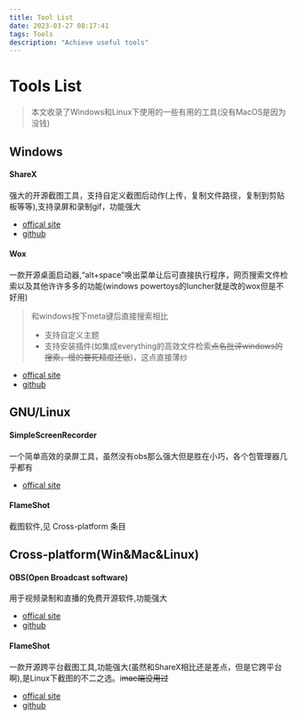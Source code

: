```yaml
---
title: Tool List
date: 2023-03-27 08:17:41
tags: Tools
description: "Achieve useful tools"
---
```

# Tools List
>
>本文收录了Windows和Linux下使用的一些有用的工具(没有MacOS是因为没钱)
>
## Windows

#### ShareX

强大的开源截图工具，支持自定义截图后动作(上传，复制文件路径，复制到剪贴板等等),支持录屏和录制gif，功能强大

- [offical site](https://getsharex.com/)
- [github](https://github.com/ShareX/ShareX)

#### Wox

一款开源桌面启动器,“alt+space”唤出菜单让后可直接执行程序，网页搜索文件检索以及其他许许多多的功能(windows powertoys的luncher就是改的wox但是不好用)

>和windows按下meta键后直接搜索相比
>
>- 支持自定义主题
>- 支持安装插件(如集成everything的高效文件检索~~点名批评windows的搜索，慢的要死精度还低~~)，这点直接薄纱

- [offical site](http://www.wox.one/)
- [github](https://github.com/Wox-launcher/Wox)

## GNU/Linux

#### SimpleScreenRecorder

一个简单高效的录屏工具，虽然没有obs那么强大但是胜在小巧，各个包管理器几乎都有

- [offical site](https://www.maartenbaert.be/simplescreenrecorder/)

#### FlameShot
截图软件,见 Cross-platform 条目

## Cross-platform(Win&Mac&Linux)

#### OBS(Open Broadcast software)

用于视频录制和直播的免费开源软件,功能强大

- [offical site](https://obsproject.com/)
- [github](https://github.com/obsproject/obs-studio)

#### FlameShot

一款开源跨平台截图工具,功能强大(虽然和ShareX相比还是差点，但是它跨平台啊),是Linux下截图的不二之选。i~~mac端没用过~~

- [offical site](https://flameshot.org/)
- [github](https://github.com/flameshot-org/flameshot)

